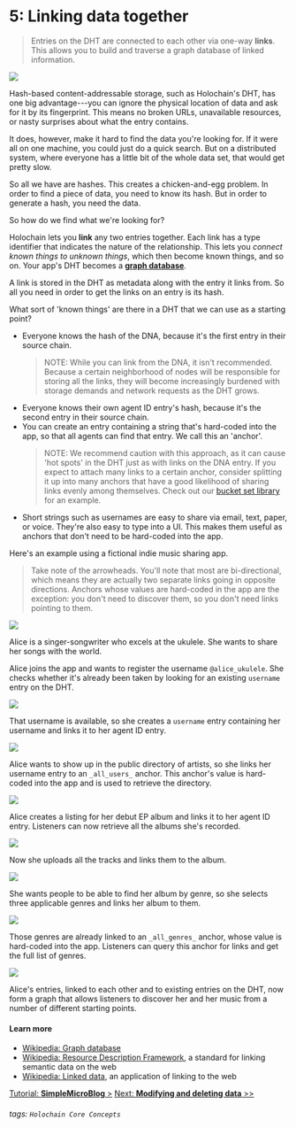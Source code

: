 # 5: Linking data together

> Entries on the DHT are connected to each other via one-way **links**. This allows you to build and traverse a graph database of linked information.

![](https://i.imgur.com/FDGsIDF.png)

Hash-based content-addressable storage, such as Holochain's DHT, has one big advantage---you can ignore the physical location of data and ask for it by its fingerprint. This means no broken URLs, unavailable resources, or nasty surprises about what the entry contains.

It does, however, make it hard to find the data you're looking for. If it were all on one machine, you could just do a quick search. But on a distributed system, where everyone has a little bit of the whole data set, that would get pretty slow.

So all we have are hashes. This creates a chicken-and-egg problem. In order to find a piece of data, you need to know its hash. But in order to generate a hash, you need the data.

So how do we find what we're looking for?

Holochain lets you **link** any two entries together. Each link has a type identifier that indicates the nature of the relationship. This lets you _connect known things to unknown things_, which then become known things, and so on. Your app's DHT becomes a [**graph database**](https://en.wikipedia.org/wiki/Graph_database).

A link is stored in the DHT as metadata along with the entry it links from. So all you need in order to get the links on an entry is its hash.

What sort of 'known things' are there in a DHT that we can use as a starting point?

* Everyone knows the hash of the DNA, because it's the first entry in their source chain.
    > NOTE: While you can link from the DNA, it isn't recommended. Because a certain neighborhood of nodes will be responsible for storing all the links, they will become increasingly burdened with storage demands and network requests as the DHT grows.
* Everyone knows their own agent ID entry's hash, because it's the second entry in their source chain.
* You can create an entry containing a string that's hard-coded into the app, so that all agents can find that entry. We call this an 'anchor'.
    > NOTE: We recommend caution with this approach, as it can cause 'hot spots' in the DHT just as with links on the DNA entry. If you expect to attach many links to a certain anchor, consider splitting it up into many anchors that have a good likelihood of sharing links evenly among themselves. Check out our [bucket set library](https://github.com/willemolding/holochain-collections#bucket-set) for an example.
* Short strings such as usernames are easy to share via email, text, paper, or voice. They're also easy to type into a UI. This makes them useful as anchors that don't need to be hard-coded into the app.

Here's an example using a fictional indie music sharing app.

> Take note of the arrowheads. You'll note that most are bi-directional, which means they are actually two separate links going in opposite directions. Anchors whose values are hard-coded in the app are the exception: you don't need to discover them, so you don't need links pointing to them.

![](https://i.imgur.com/MSakvg1.png)

Alice is a singer-songwriter who excels at the ukulele. She wants to share her songs with the world.

Alice joins the app and wants to register the username `@alice_ukulele`. She checks whether it's already been taken by looking for an existing `username` entry on the DHT.

![](https://i.imgur.com/k2WpY1S.png)

That username is available, so she creates a `username` entry containing her username and links it to her agent ID entry.

![](https://i.imgur.com/0PxLUgM.png)

Alice wants to show up in the public directory of artists, so she links her username entry to an `_all_users_` anchor. This anchor's value is hard-coded into the app and is used to retrieve the directory.

![](https://i.imgur.com/CTgTxWh.png)

Alice creates a listing for her debut EP album and links it to her agent ID entry. Listeners can now retrieve all the albums she's recorded.

![](https://i.imgur.com/xpKXxO2.png)

Now she uploads all the tracks and links them to the album.

![](https://i.imgur.com/lQng0it.png)

She wants people to be able to find her album by genre, so she selects three applicable genres and links her album to them.

![](https://i.imgur.com/cvYPJR2.png)

Those genres are already linked to an `_all_genres_` anchor, whose value is hard-coded into the app. Listeners can query this anchor for links and get the full list of genres.

![](https://i.imgur.com/cPDXanB.png)

Alice's entries, linked to each other and to existing entries on the DHT, now form a graph that allows listeners to discover her and her music from a number of different starting points.

#### Learn more

* [Wikipedia: Graph database](https://en.wikipedia.org/wiki/Graph_database)
* [Wikipedia: Resource Description Framework](https://en.wikipedia.org/wiki/Resource_Description_Framework), a standard for linking semantic data on the web
* [Wikipedia: Linked data](https://en.wikipedia.org/wiki/Linked_data), an application of linking to the web

[Tutorial: **SimpleMicroBlog** >](../../tutorials/coreconcepts/simple_micro_blog)
[Next: **Modifying and deleting data** >>](../6_modifyin_and_deleting_data)

###### tags: `Holochain Core Concepts`
